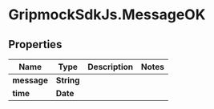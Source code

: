 # GripmockSdkJs.MessageOK

## Properties

Name | Type | Description | Notes
------------ | ------------- | ------------- | -------------
**message** | **String** |  | 
**time** | **Date** |  | 


